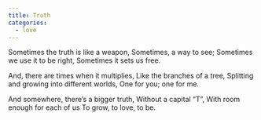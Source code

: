 ```yaml
---
title: Truth
categories:
  - love
---
```


Sometimes the truth is like a weapon,
Sometimes, a way to see;
Sometimes we use it to be right,
Sometimes it sets us free.

And, there are times when it multiplies,
Like the branches of a tree,
Splitting and growing into different worlds,
One for you; one for me.

And somewhere, there’s a bigger truth,
Without a capital “T”,
With room enough for each of us
To grow, to love, to be.
